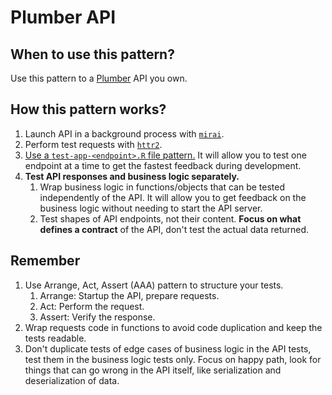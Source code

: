 # Plumber API

## When to use this pattern?

Use this pattern to a [Plumber](https://www.rplumber.io/) API you own.

## How this pattern works?

1. Launch API in a background process with [`mirai`](https://mirai.r-lib.org/).
2. Perform test requests with [`httr2`](https://httr2.r-lib.org/).
3. [Use a `test-app-<endpoint>.R` file pattern.](https://jakubsobolewski.com/blog/want-to-get-faster-feedback-from-unit-tests/) It will allow you to test one endpoint at a time to get the fastest feedback during development.
4. **Test API responses and business logic separately.**
   1. Wrap business logic in functions/objects that can be tested independently of the API. It will allow you to get feedback on the business logic without needing to start the API server.
   2. Test shapes of API endpoints, not their content. **Focus on what defines a contract** of the API, don't test the actual data returned.

## Remember

1. Use Arrange, Act, Assert (AAA) pattern to structure your tests.
     1. Arrange: Startup the API, prepare requests.
     2. Act: Perform the request.
     3. Assert: Verify the response.
2. Wrap requests code in functions to avoid code duplication and keep the tests readable.
3. Don't duplicate tests of edge cases of business logic in the API tests, test them in the business logic tests only. Focus on happy path, look for things that can go wrong in the API itself, like serialization and deserialization of data.
